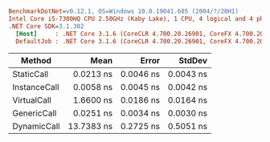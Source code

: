 ``` ini

BenchmarkDotNet=v0.12.1, OS=Windows 10.0.19041.685 (2004/?/20H1)
Intel Core i5-7300HQ CPU 2.50GHz (Kaby Lake), 1 CPU, 4 logical and 4 physical cores
.NET Core SDK=3.1.302
  [Host]     : .NET Core 3.1.6 (CoreCLR 4.700.20.26901, CoreFX 4.700.20.31603), X64 RyuJIT
  DefaultJob : .NET Core 3.1.6 (CoreCLR 4.700.20.26901, CoreFX 4.700.20.31603), X64 RyuJIT


```
|       Method |       Mean |     Error |    StdDev |
|------------- |-----------:|----------:|----------:|
|   StaticCall |  0.0213 ns | 0.0046 ns | 0.0043 ns |
| InstanceCall |  0.0058 ns | 0.0045 ns | 0.0042 ns |
|  VirtualCall |  1.6600 ns | 0.0186 ns | 0.0164 ns |
|  GenericCall |  0.0251 ns | 0.0034 ns | 0.0030 ns |
|  DynamicCall | 13.7383 ns | 0.2725 ns | 0.5051 ns |
